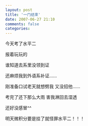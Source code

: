 ```yaml
---
layout: post
title: '一门结束'
date: 2007-06-27 21:10
comments: false
categories: 
---
```

    

今天考了水平二

报着玩玩的

谁知道去系里没领到证

还麻烦我到外语系补证……

刚准备口试老天就想劈我 又没招他……

考完了还下那么大雨 害我淋回去湿透

还好没感冒^^

明天微积分要是挂了就怪罪水平二！！！
